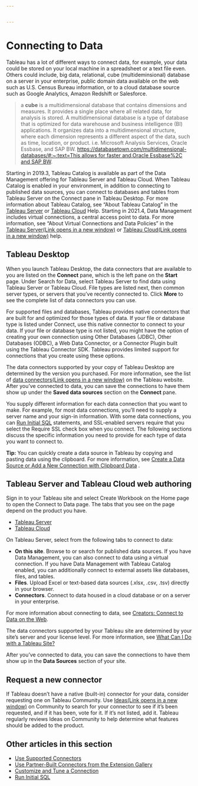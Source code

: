 ```yaml
---


---
```


<h1 id="connecting-to-data"><span class="prefix"></span><span class="content">Connecting to Data</span><span class="suffix"></span></h1>
<p>Tableau has a lot of different ways to connect data, for example, your data could be stored on your local machine in a spreadsheet or a text file even. Others could include, big data, relational, cube (multideminsional) database on a server in your enterprise, public domain data available on the web such as U.S. Census Bureau information, or to a cloud database source such as Google Analytics, Amazon Redshift or Salesforce.</p>
<blockquote>
<p>a <strong>cube</strong> is a multidimensional database that contains dimensions and measures. It provides a single place where all related data, for analysis is stored. A multidimensional database is a type of database that is optimized for data warehouse and business intelligence (BI) applications. It organizes data into a multidimensional structure, where each dimension represents a different aspect of the data, such as time, location, or product.  i.e. Microsoft Analysis Services, Oracle Essbase, and SAP BW. <a href="https://databasetown.com/multidimensional-databases/#:~:text=This%20allows%20for%20faster%20and,Oracle%20Essbase%2C%20and%20SAP%20BW">https://databasetown.com/multidimensional-databases/#:~:text=This allows for faster and,Oracle Essbase%2C and SAP BW</a>.</p>
</blockquote>
<p>Starting in 2019.3, Tableau Catalog is available as part of the Data Management offering for Tableau Server and Tableau Cloud. When Tableau Catalog is enabled in your environment, in addition to connecting to published data sources, you can connect to databases and tables from Tableau Server on the Connect pane in Tableau Desktop. For more information about Tableau Catalog, see “About Tableau Catalog” in the <a href="https://help.tableau.com/current/server/en-us/dm_catalog_overview.htm">Tableau Server</a> or <a href="https://help.tableau.com/current/online/en-us/dm_catalog_overview.htm">Tableau Cloud</a> Help. Starting in 2021.4, Data Management includes virtual connections, a central access point to data. For more information, see “About Virtual Connections and Data Policies” in the <a href="https://help.tableau.com/current/server/en-us/dm_vconn_overview.htm">Tableau Server(Link opens in a new window)</a> or <a href="https://help.tableau.com/current/online/en-us/dm_vconn_overview.htm">Tableau Cloud(Link opens in a new window)</a> help.</p>
<h2 id="tableau-desktop"><span class="prefix"></span><span class="content">Tableau Desktop</span><span class="suffix"></span></h2>
<p>When you launch Tableau Desktop, the data connectors that are available to you are listed on the <strong>Connect</strong> pane, which is the left pane on the <strong>Start</strong> page. Under Search for Data, select Tableau Server to find data using Tableau Server or Tableau Cloud. File types are listed next, then common server types, or servers that you’ve recently connected to. Click <strong>More</strong> to see the complete list of data connectors you can use.</p>
<p>For supported files and databases, Tableau provides native connectors that are built for and optimized for those types of data. If your file or database type is listed under Connect, use this native connector to connect to your data. If your file or database type is not listed, you might have the option of creating your own connection using Other Databases (JDBC), Other Databases (ODBC), a Web Data Connector, or a Connector Plugin built using the Tableau Connector SDK. Tableau provides limited support for connections that you create using these options.</p>
<p>The data connectors supported by your copy of Tableau Desktop are determined by the version you purchased. For more information, see the list of <a href="https://www.tableau.com/products/desktop#data-sources-professional">data connectors(Link opens in a new window)</a> on the Tableau website. After you’ve connected to data, you can save the connections to have them show up under the <strong>Saved data sources</strong> section on the <strong>Connect</strong> pane.</p>
<p>You supply different information for each data connection that you want to make. For example, for most data connections, you’ll need to supply a server name and your sign-in information. With some data connections, you can <a href="https://help.tableau.com/current/pro/desktop/en-us/connect_basic_initialsql.htm">Run Initial SQL</a> statements, and SSL-enabled servers require that you select the Require SSL check box when you connect. The following sections discuss the specific information you need to provide for each type of data you want to connect to.</p>
<p><strong>Tip:</strong> You can quickly create a data source in Tableau by copying and pasting data using the clipboard. For more information, see <a href="https://help.tableau.com/current/pro/desktop/en-us/clipboard_datasource.htm">Create a Data Source or Add a New Connection with Clipboard Data</a> .</p>
<h2 id="tableau-server-and-tableau-cloud-web-authoring"><span class="prefix"></span><span class="content">Tableau Server and Tableau Cloud web authoring</span><span class="suffix"></span></h2>
<p>Sign in to your Tableau site and select Create Workbook on the Home page to open the Connect to Data page. The tabs that you see on the page depend on the product you have.</p>
<ul>
<li><a href="https://help.tableau.com/current/pro/desktop/en-us/basicconnectoverview.htm#tableau-server">Tableau Server</a></li>
<li><a href="https://help.tableau.com/current/pro/desktop/en-us/basicconnectoverview.htm#tableau-cloud">Tableau Cloud</a></li>
</ul>
<p>On Tableau Server, select from the following tabs to connect to data:</p>
<ul>
<li><strong>On this site</strong>. Browse to or search for published data sources. If you have Data Management, you can also connect to data using a virtual connection. If you have Data Management with Tableau Catalog enabled, you can additionally connect to external assets like databases, files, and tables.</li>
<li><strong>Files</strong>. Upload Excel or text-based data sources (.xlsx, .csv, .tsv) directly in your browser.</li>
<li><strong>Connectors</strong>. Connect to data housed in a cloud database or on a server in your enterprise.</li>
</ul>
<p>For more information about connecting to data, see <a href="https://help.tableau.com/current/pro/desktop/en-us/creator_connect.htm">Creators: Connect to Data on the Web</a>.</p>
<p>The data connectors supported by your Tableau site are determined by your site’s server and your license level. For more information, see <a href="https://help.tableau.com/current/pro/desktop/en-us/web_author_overview.htm">What Can I Do with a Tableau Site?</a></p>
<p>After you’ve connected to data, you can save the connections to have them show up in the <strong>Data Sources</strong> section of your site.</p>
<h2 id="request-a-new-connector"><span class="prefix"></span><span class="content">Request a new connector</span><span class="suffix"></span></h2>
<p>If Tableau doesn’t have a native (built-in) connector for your data, consider requesting one on Tableau Community. Use <a href="https://community.tableau.com/community/ideas">Ideas(Link opens in a new window)</a> on Community to search for your connector to see if it’s been requested, and if it has been, vote for it. If it’s not listed, add it. Tableau regularly reviews Ideas on Community to help determine what features should be added to the product.</p>
<h2 id="other-articles-in-this-section"><span class="prefix"></span><span class="content">Other articles in this section</span><span class="suffix"></span></h2>
<ul>
<li><a href="https://help.tableau.com/current/pro/desktop/en-us/exampleconnections_overview.htm">Use Supported Connectors</a></li>
<li><a href="https://help.tableau.com/current/pro/desktop/en-us/gallery_connectors.htm">Use Partner-Built Connectors from the Extension Gallery</a></li>
<li><a href="https://help.tableau.com/current/pro/desktop/en-us/connect_customize.htm">Customize and Tune a Connection</a></li>
<li><a href="https://help.tableau.com/current/pro/desktop/en-us/connect_basic_initialsql.htm">Run Initial SQL</a></li>
</ul>

